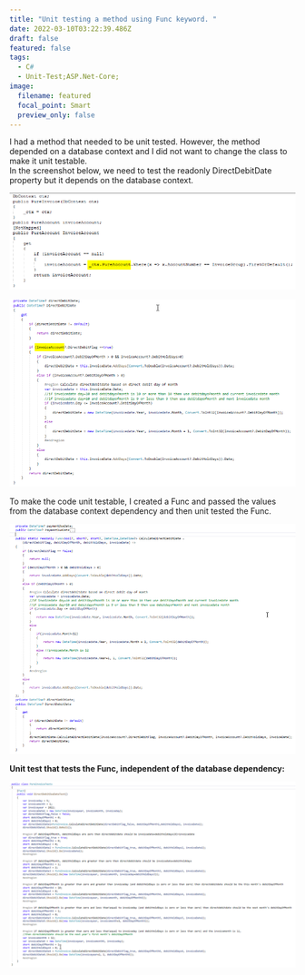 ```yaml
---
title: "Unit testing a method using Func keyword. "
date: 2022-03-10T03:22:39.486Z
draft: false
featured: false
tags:
  - C#
  - Unit-Test;ASP.Net-Core;
image:
  filename: featured
  focal_point: Smart
  preview_only: false
---
```

I had a method that needed to be unit tested. However, the method depended on a database context and I did not want to change the class to make it unit testable. \
In the screenshot below, we need to test the readonly DirectDebitDate property but it depends on the database context. 

![](method-with-database-context-dependency1.png)

![](method-with-database-context-dependency.png)

To make the code unit testable, I created a Func and passed the values from the database context dependency and then unit tested the Func. 

![Changed method](changed-method.png)

**Unit test that tests the Func, independent of the database dependency:**

![](changed-method-unit-test.png)